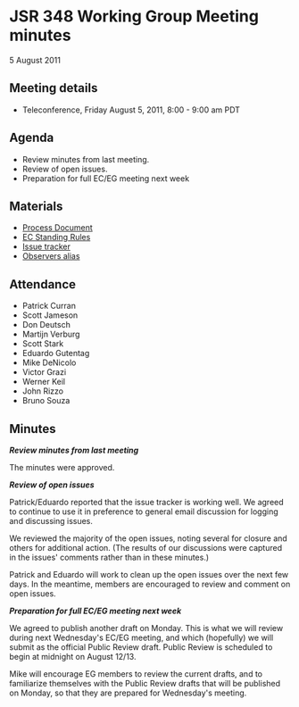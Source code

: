 # JSR 348 Working Group Meeting minutes  
5 August 2011

## Meeting details

*   Teleconference, Friday August 5, 2011, 8:00 - 9:00 am PDT  

## **Agenda**

*   Review minutes from last meeting.
*   Review of open issues.
*   Preparation for full EC/EG meeting next week

## **Materials**

*   [Process Document](/files/Working%20documents/JCP%20NEXT%202.8-29JUL2011-Clean.pdf)
*   [EC Standing Rules](/files/Working%20documents/JCP2%20EC%20Standing%20Rules%20-29JUL2011-Clean.pdf)
*   [Issue tracker](http://java.net/jira/browse/JSR348)
*   [Observers alias](https:/github.com/jcp-org/jsr348/lists/observers/archive)

## Attendance

*   Patrick Curran
*   Scott Jameson
*   Don Deutsch
*   Martijn Verburg
*   Scott Stark
*   Eduardo Gutentag
*   Mike DeNicolo
*   Victor Grazi
*   Werner Keil
*   John Rizzo
*   Bruno Souza

## Minutes

_**Review minutes from last meeting**_

The minutes were approved.

_**Review of open issues**_

Patrick/Eduardo reported that the issue tracker is working well. We agreed to continue to use it in preference to general email discussion for logging and discussing issues.

We reviewed the majority of the open issues, noting several for closure and others for additional action. (The results of our discussions were captured in the issues' comments rather than in these minutes.)

Patrick and Eduardo will work to clean up the open issues over the next few days. In the meantime, members are encouraged to review and comment on open issues.

_**Preparation for full EC/EG meeting next week**_

We agreed to publish another draft on Monday. This is what we will review during next Wednesday's EC/EG meeting, and which (hopefully) we will submit as the official Public Review draft. Public Review is scheduled to begin at midnight on August 12/13\.

Mike will encourage EG members to review the current drafts, and to familiarize themselves with the Public Review drafts that will be published on Monday, so that they are prepared for Wednesday's meeting.